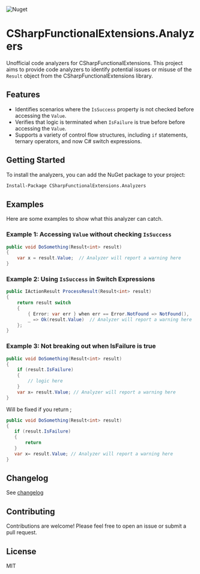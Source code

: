 ![Nuget](https://img.shields.io/nuget/v/CSharpFunctionalExtensions.Analyzers)

# CSharpFunctionalExtensions.Analyzers

Unofficial code analyzers for CSharpFunctionalExtensions. This project aims to provide code analyzers to identify potential issues or misuse of the `Result` object from the CSharpFunctionalExtensions library.

## Features

- Identifies scenarios where the `IsSuccess` property is not checked before accessing the `Value`.
- Verifies that logic is terminated  when `IsFailure` is true before before accessing the `Value`.
- Supports a variety of control flow structures, including `if` statements, ternary operators, and now C# switch expressions.

## Getting Started

To install the analyzers, you can add the NuGet package to your project:

```bash
Install-Package CSharpFunctionalExtensions.Analyzers
```

## Examples

Here are some examples to show what this analyzer can catch.

### Example 1: Accessing `Value` without checking `IsSuccess`

```csharp
public void DoSomething(Result<int> result)
{
    var x = result.Value;  // Analyzer will report a warning here
}
```

### Example 2: Using `IsSuccess` in Switch Expressions

```csharp
public IActionResult ProcessResult(Result<int> result)
{
    return result switch
    {
        { Error: var err } when err == Error.NotFound => NotFound(),
        _ => Ok(result.Value)  // Analyzer will report a warning here
    };
}
```

### Example 3: Not breaking out when IsFailure is true
```csharp
public void DoSomething(Result<int> result)
{
    if (result.IsFailure)
    {
        // logic here
    }
    var x= result.Value; // Analyzer will report a warning here
}
```

Will be fixed if you return ;
 ```csharp
public void DoSomething(Result<int> result)
{
    if (result.IsFailure)
    {
        return
    }
    var x= result.Value; // Analyzer will report a warning here
}
```

## Changelog
See [changelog](changelog.md)

## Contributing

Contributions are welcome! Please feel free to open an issue or submit a pull request.

## License

MIT
